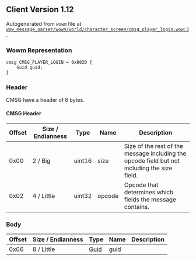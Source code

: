 ## Client Version 1.12

Autogenerated from `wowm` file at [`wow_message_parser/wowm/world/character_screen/cmsg_player_login.wow:3`](https://github.com/gtker/wow_messages/tree/main/wow_message_parser/wowm/world/character_screen/cmsg_player_login.wow#L3).

### Wowm Representation
```rust,ignore
cmsg CMSG_PLAYER_LOGIN = 0x003D {
    Guid guid;
}
```
### Header
CMSG have a header of 6 bytes.

#### CMSG Header
| Offset | Size / Endianness | Type   | Name   | Description |
| ------ | ----------------- | ------ | ------ | ----------- |
| 0x00   | 2 / Big           | uint16 | size   | Size of the rest of the message including the opcode field but not including the size field.|
| 0x02   | 4 / Little        | uint32 | opcode | Opcode that determines which fields the message contains.|
### Body
| Offset | Size / Endianness | Type | Name | Description |
| ------ | ----------------- | ---- | ---- | ----------- |
| 0x06 | 8 / Little | [Guid](../spec/packed-guid.md) | guid |  |
